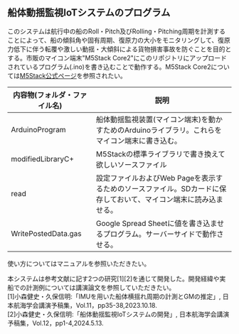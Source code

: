 ## 船体動揺監視IoTシステムのプログラム

このシステムは航行中の船のRoll・Pitch及びRolling・Pitching周期を計測することによって、船の傾斜角や固有周期、復原力の大小をモニタリングして、復原力低下に伴う転覆や激しい動揺・大傾斜による貨物損害事故を防ぐことを目的とする。市販のマイコン端末"M5Stack Core2"にこのリポジトリにアップロードされているプログラム(.ino)を書き込むことで動作する。M5Stack Core2については[M5Stack公式ページ](https://shop.m5stack.com/products/m5stack-core2-esp32-iot-development-kit-v1-1)を参照されたい。

| 内容物(フォルダ・ファイル名) | 説明 |
| -------- | -------- | 
| ArduinoProgram | 船体動揺監視装置(マイコン端末)を動かすためのArduinoライブラリ。これらをマイコン端末に書き込む。| 
| modifiedLibraryC+ | M5Stackの標準ライブラリで書き換えて欲しいソースファイル | 
| read | 設定ファイルおよびWeb Pageを表示するためのソースファイル。SDカードに保存しておいて、マイコン端末に読み込ませる。 |
| WritePostedData.gas | Google Spread Sheetに値を書き込ませるプログラム。サーバーサイドで動作させる。 |

使い方についてはマニュアルを参照いただきたい。

本システムは参考文献に記す2つの研究[1][2]を通じて開発した。開発経緯や実船での計測例については講演論文を参照していただきたい。
<br>[1]小森健史・久保信明:「IMUを用いた船体横揺れ周期の計測とGMの推定」, 日本航海学会講演予稿集，Vol.11，pp35-38,2023.10.18.
<br>[2]小森健史・久保信明:「船体動揺監視IoTシステムの開発」, 日本航海学会講演予稿集，Vol.12，pp1-4,2024.5.13.


